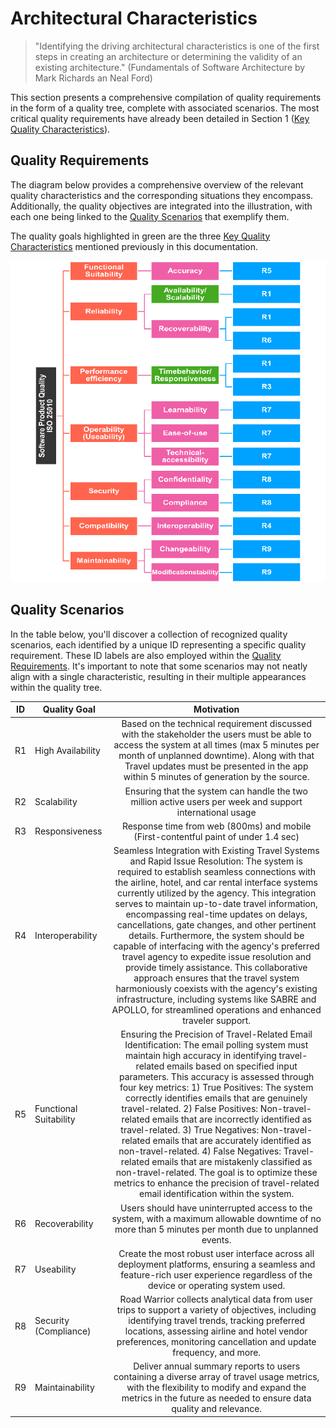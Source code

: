 # Architectural Characteristics
> "Identifying the driving architectural characteristics is one of the first steps in creating an architecture or determining the validity of an existing architecture." (Fundamentals of Software Architecture by Mark Richards an Neal Ford)

This section presents a comprehensive compilation of quality requirements in the form of a quality tree, complete with associated scenarios. The most critical quality requirements have already been detailed in Section 1 ([Key Quality Characteristics](01_Introduction_And_Goals.md#key-quality-characteristics)).
## Quality Requirements
The diagram below provides a comprehensive overview of the relevant quality characteristics and the corresponding situations they encompass. Additionally, the quality objectives are integrated into the illustration, with each one being linked to the [Quality Scenarios](07_Architectural_Characteristics.md#quality-scenarios) that exemplify them.

The quality goals highlighted in green are the three [Key Quality Characteristics](01_Introduction_And_Goals.md#key-quality-characteristics) mentioned previously in this documentation.

![ARCH-KATA-07_Qualitiy_Tree](../images/ARCH-KATA-07_Qualitiy_Tree.png)

## Quality Scenarios
In the table below, you'll discover a collection of recognized quality scenarios, each identified by a unique ID representing a specific quality requirement. These ID labels are also employed within the [Quality Requirements](07_Architectural_Characteristics.md#quality-requirements). It's important to note that some scenarios may not neatly align with a single characteristic, resulting in their multiple appearances within the quality tree.

| ID  | Quality Goal           |                                                                                                                                                                                                                                                                                                                                                                                               Motivation                                                                                                                                                                                                                                                                                                                                                                                                |
|-----|------------------------|:-------------------------------------------------------------------------------------------------------------------------------------------------------------------------------------------------------------------------------------------------------------------------------------------------------------------------------------------------------------------------------------------------------------------------------------------------------------------------------------------------------------------------------------------------------------------------------------------------------------------------------------------------------------------------------------------------------------------------------------------------------------------------------------------------------:|
| R1  | High Availability |                                                                                                                                                                                                                                                          Based on the technical requirement discussed with the stakeholder the users must be able to access the system at all times (max 5 minutes per month of unplanned downtime). Along with that Travel updates must be presented in the app within 5 minutes of generation by the source.                                                                                                                                                                                                                                                          |
| R2  |  Scalability       |                                                                                                                                                                                                                                                                                                                                                Ensuring that the system can handle the two million active users per week and support international usage                                                                                                                                                                                                                                                                                                                                                |
| R3  |  Responsiveness    |                                                                                                                                                                                                                                                                                                                                                           Response time from web (800ms) and mobile (First-contentful paint of under 1.4 sec)                                                                                                                                                                                                                                                                                                                                                           |
| R4  | Interoperability       | Seamless Integration with Existing Travel Systems and Rapid Issue Resolution: The system is required to establish seamless connections with the airline, hotel, and car rental interface systems currently utilized by the agency. This integration serves to maintain up-to-date travel information, encompassing real-time updates on delays, cancellations, gate changes, and other pertinent details. Furthermore, the system should be capable of interfacing with the agency's preferred travel agency to expedite issue resolution and provide timely assistance. This collaborative approach ensures that the travel system harmoniously coexists with the agency's existing infrastructure, including systems like SABRE and APOLLO, for streamlined operations and enhanced traveler support. |
| R5  | Functional Suitability |               Ensuring the Precision of Travel-Related Email Identification: The email polling system must maintain high accuracy in identifying travel-related emails based on specified input parameters. This accuracy is assessed through four key metrics: 1) True Positives: The system correctly identifies emails that are genuinely travel-related. 2) False Positives: Non-travel-related emails that are incorrectly identified as travel-related. 3) True Negatives: Non-travel-related emails that are accurately identified as non-travel-related. 4) False Negatives: Travel-related emails that are mistakenly classified as non-travel-related. The goal is to optimize these metrics to enhance the precision of travel-related email identification within the system.               |
| R6  | Recoverability         |                                                                                                                                                                                                                                                                                                                          Users should have uninterrupted access to the system, with a maximum allowable downtime of no more than 5 minutes per month due to unplanned events.                                                                                                                                                                                                                                                                                                                           |
| R7  | Useability             |                                                                                                                                                                                                                                                                                                             Create the most robust user interface across all deployment platforms, ensuring a seamless and feature-rich user experience regardless of the device or operating system used.                                                                                                                                                                                                                                                                                                              |
| R8  | Security (Compliance)  |                                                                                                                                                                                                                                                                  Road Warrior collects analytical data from user trips to support a variety of objectives, including identifying travel trends, tracking preferred locations, assessing airline and hotel vendor preferences, monitoring cancellation and update frequency, and more.                                                                                                                                                                                                                                                                   |
| R9  | Maintainability        |                                                                                                                                                                                                                                                                                             Deliver annual summary reports to users containing a diverse array of travel usage metrics, with the flexibility to modify and expand the metrics in the future as needed to ensure data quality and relevance.                                                                                                                                                                                                                                                                                             |
